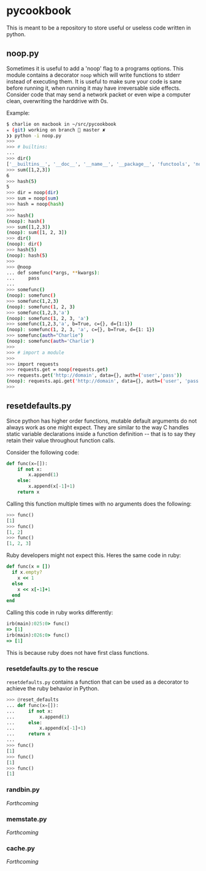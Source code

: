 # pycookbook
This is meant to be a repository to store useful or useless code written in python.

## noop.py
Sometimes it is useful to add a 'noop' flag to a programs options. This module contains a decorator `noop` which will write functions to stderr instead of executing them. It is useful to make sure your code is sane before running it, when running it may have irreversable side effects. Consider code that may send a network packet or even wipe a computer clean, overwriting the harddrive with 0s.

Example:
```bash
$ charlie on macbook in ~/src/pycookbook
✭ (git) working on branch  master ✘
❯❯ python -i noop.py
>>>
>>> # builtins:
...
>>> dir()
['__builtins__', '__doc__', '__name__', '__package__', 'functools', 'noop', 'sys']
>>> sum([1,2,3])
6
>>> hash(5)
5
>>> dir = noop(dir)
>>> sum = noop(sum)
>>> hash = noop(hash)
>>>
>>> hash()
(noop): hash()
>>> sum([1,2,3])
(noop): sum([1, 2, 3])
>>> dir()
(noop): dir()
>>> hash(5)
(noop): hash(5)
>>>
>>> @noop
... def somefunc(*args, **kwargs):
...     pass
...
>>> somefunc()
(noop): somefunc()
>>> somefunc(1,2,3)
(noop): somefunc(1, 2, 3)
>>> somefunc(1,2,3,'a')
(noop): somefunc(1, 2, 3, 'a')
>>> somefunc(1,2,3,'a', b=True, c={}, d={1:1})
(noop): somefunc(1, 2, 3, 'a', c={}, b=True, d={1: 1})
>>> somefunc(auth="Charlie")
(noop): somefunc(auth='Charlie')
>>>
>>> # import a module
>>>
>>> import requests
>>> requests.get = noop(requests.get)
>>> requests.get('http://domain', data={}, auth=('user','pass'))
(noop): requests.api.get('http://domain', data={}, auth=('user', 'pass'))
>>>
```

## resetdefaults.py
Since python has higher order functions, mutable default arguments do not always work as one might expect. They are similar to the way C handles static variable declarations inside a function definition -- that is to say they retain their value throughout function calls.

Consider the following code:
```python
def func(x=[]):
    if not x:
        x.append(1)
    else:
        x.append(x[-1]+1)
    return x
```

Calling this function multiple times with no arguments does the following:
```python
>>> func()
[1]
>>> func()
[1, 2]
>>> func()
[1, 2, 3]
```

Ruby developers might not expect this. Heres the same code in ruby:
```ruby
def func(x = [])
  if x.empty?
    x << 1
  else
    x << x[-1]+1
  end
end
```

Calling this code in ruby works differently:
```ruby
irb(main):025:0> func()
=> [1]
irb(main):026:0> func()
=> [1]
```

This is because ruby does not have first class functions.

### resetdefaults.py to the rescue
`resetdefaults.py` contains a function that can be used as a decorator to achieve the ruby behavior in Python.

```python
>>> @reset_defaults
... def func(x=[]):
...     if not x:
...         x.append(1)
...     else:
...         x.append(x[-1]+1)
...     return x
...
>>> func()
[1]
>>> func()
[1]
>>> func()
[1]
```

### randbin.py
*Forthcoming*

### memstate.py
*Forthcoming*

### cache.py
*Forthcoming*
